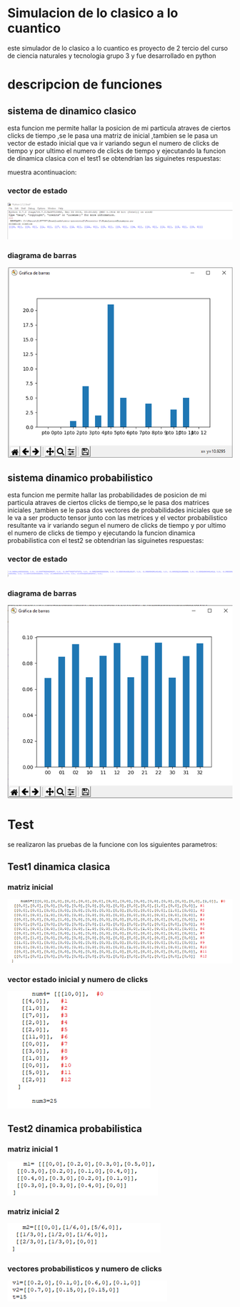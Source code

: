 # Simulacion de lo clasico a lo cuantico
este simulador de lo clasico a lo cuantico es proyecto de 2 tercio del curso de ciencia naturales  y tecnologia grupo 3 y fue desarrollado en python

# descripcion de funciones

## sistema de dinamico clasico

esta funcion me permite hallar la posicion de mi particula atraves de ciertos clicks de tiempo ,se le pasa una matriz de inicial ,tambien se le pasa un vector de estado inicial que va ir variando segun el numero de clicks de tiempo y por ultimo el numero de clicks de tiempo y ejecutando la funcion de dinamica clasica con el test1 se obtendrian las siguinetes respuestas:

muestra acontinuacion:

### vector de estado
![imgen1](https://github.com/fernando-b15/Cnyt-lab1/blob/master/1.PNG)

### diagrama de barras
![imgen2](https://github.com/fernando-b15/Cnyt-lab1/blob/master/2.PNG)

## sistema dinamico probabilistico

esta funcion me permite hallar las probabilidades de posicion de  mi particula atraves de ciertos clicks de tiempo,se le pasa dos matrices iniciales ,tambien se le pasa dos vectores de probabilidades iniciales que se le va a ser producto tensor junto con las metrices y el vector probabilistico resultante  va ir variando segun el numero de clicks de tiempo y por ultimo el numero de clicks de tiempo y ejecutando la funcion dinamica probabilistica con el test2 se obtendrian las siguinetes respuestas:

### vector de estado
![imgen3](https://github.com/fernando-b15/Cnyt-lab1/blob/master/3.PNG)

### diagrama de barras
![imgen4](https://github.com/fernando-b15/Cnyt-lab1/blob/master/4.PNG)
# Test
se realizaron las pruebas de la funcione con los siguientes parametros:
## Test1 dinamica clasica

### matriz inicial

![imgen5](https://github.com/fernando-b15/Cnyt-lab1/blob/master/11.PNG)

### vector estado inicial y numero de clicks

![imgen6](https://github.com/fernando-b15/Cnyt-lab1/blob/master/12.PNG)

## Test2 dinamica probabilistica

### matriz inicial 1

![imgen7](https://github.com/fernando-b15/Cnyt-lab1/blob/master/14.PNG)

### matriz inicial 2

![imgen8](https://github.com/fernando-b15/Cnyt-lab1/blob/master/15.PNG)

### vectores probabilisticos y numero de clicks

![imgen9](https://github.com/fernando-b15/Cnyt-lab1/blob/master/16.PNG)
